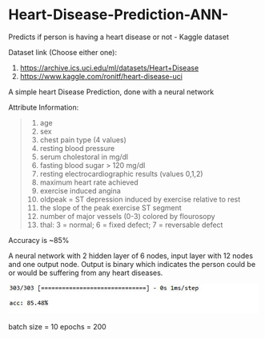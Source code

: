 # Heart-Disease-Prediction-ANN-
Predicts if person is having a heart disease or not - Kaggle dataset

Dataset link (Choose either one): 
1) https://archive.ics.uci.edu/ml/datasets/Heart+Disease
2) https://www.kaggle.com/ronitf/heart-disease-uci

A simple heart Disease Prediction, done with a neural network

Attribute Information: 
> 1. age 
> 2. sex 
> 3. chest pain type (4 values) 
> 4. resting blood pressure 
> 5. serum cholestoral in mg/dl 
> 6. fasting blood sugar > 120 mg/dl
> 7. resting electrocardiographic results (values 0,1,2)
> 8. maximum heart rate achieved 
> 9. exercise induced angina 
> 10. oldpeak = ST depression induced by exercise relative to rest 
> 11. the slope of the peak exercise ST segment 
> 12. number of major vessels (0-3) colored by flourosopy 
> 13. thal: 3 = normal; 6 = fixed defect; 7 = reversable defect

Accuracy is ~85%

A neural network with 2 hidden layer of 6 nodes, input layer with 12 nodes and one output node. Output is binary which indicates the person could be or would be suffering from any heart diseases.

![](images/hdp_acc.jpeg)

batch size = 10
epochs = 200

